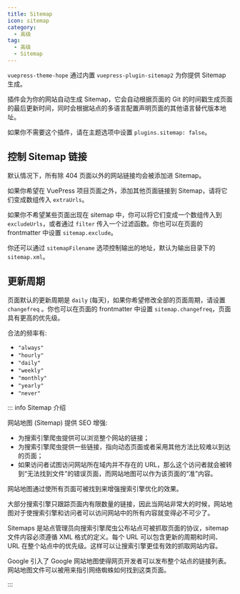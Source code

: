 ```yaml
---
title: Sitemap
icon: sitemap
category:
  - 高级
tag:
  - 高级
  - Sitemap
---
```


`vuepress-theme-hope` 通过内置 <ProjectLink name="sitemap2" path="/zh/">`vuepress-plugin-sitemap2`</ProjectLink> 为你提供 Sitemap 生成。

插件会为你的网站自动生成 Sitemap，它会自动根据页面的 Git 的时间戳生成页面的最后更新时间，同时会根据站点的多语言配置声明页面的其他语言替代版本地址。

如果你不需要这个插件，请在主题选项中设置 `plugins.sitemap: false`。

## 控制 Sitemap 链接

默认情况下，所有除 404 页面以外的网站链接均会被添加进 Sitemap。

如果你希望在 VuePress 项目页面之外，添加其他页面链接到 Sitemap，请将它们变成数组传入 `extraUrls`。

如果你不希望某些页面出现在 sitemap 中，你可以将它们变成一个数组传入到 `excludeUrls`，或者通过 `filter` 传入一个过滤函数。你也可以在页面的 frontmatter 中设置 `sitemap.exclude`。

你还可以通过 `sitemapFilename` 选项控制输出的地址，默认为输出目录下的 `sitemap.xml`。

## 更新周期

页面默认的更新周期是 `daily` (每天)，如果你希望修改全部的页面周期，请设置 `changefreq` 。你也可以在页面的 frontmatter 中设置 `sitemap.changefreq`，页面具有更高的优先级。

合法的频率有:

- `"always"`
- `"hourly"`
- `"daily"`
- `"weekly"`
- `"monthly"`
- `"yearly"`
- `"never"`

::: info Sitemap 介绍

网站地图 (Sitemap) 提供 SEO 增强:

- 为搜索引擎爬虫提供可以浏览整个网站的链接；
- 为搜索引擎爬虫提供一些链接，指向动态页面或者采用其他方法比较难以到达的页面；
- 如果访问者试图访问网站所在域内并不存在的 URL，那么这个访问者就会被转到“无法找到文件”的错误页面，而网站地图可以作为该页面的“准”内容。

网站地图通过使所有页面可被找到来增强搜索引擎优化的效果。

大部分搜索引擎只跟踪页面内有限数量的链接，因此当网站非常大的时候，网站地图对于使搜索引擎和访问者可以访问网站中的所有内容就变得必不可少了。

Sitemaps 是站点管理员向搜索引擎爬虫公布站点可被抓取页面的协议，sitemap 文件内容必须遵循 XML 格式的定义。每个 URL 可以包含更新的周期和时间、URL 在整个站点中的优先级。这样可以让搜索引擎更佳有效的抓取网站内容。

Google 引入了 Google 网站地图使得网页开发者可以发布整个站点的链接列表。网站地图文件可以被用来指引网络蜘蛛如何找到这类页面。

:::
